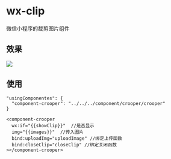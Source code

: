 # wx-clip
微信小程序的裁剪图片组件
## 效果
![](http://129.204.88.180/wp-content/uploads/2019/04/caixukun.gif)
## 使用

```
"usingComponentes": {
  "component-crooper": "../../../component/crooper/crooper"
}
```
```
<component-crooper 
  wx:if="{{showClip}}"  //是否显示
  img="{{images}}"  //传入图片   
  bind:uploadImg="uploadImage" //绑定上传函数
  bind:closeClip="closeClip" //绑定关闭函数
></component-crooper>
```

